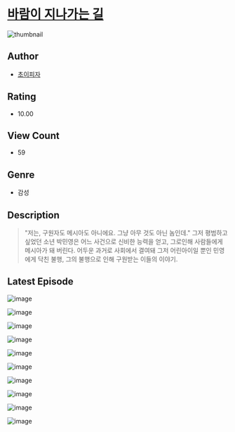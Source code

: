 # [바람이 지나가는 길](https://comic.naver.com/bestChallenge/list?titleId=810879)
![thumbnail](https://image-comic.pstatic.net/user_contents_data/challenge_comic/2023/05/24/upload_3486123898739701040_480x623.jpeg)

## Author
- [초이피자](https://comic.naver.com/artistTitle?id=367109)

## Rating
- 10.00

## View Count
- 59

## Genre
- 감성

## Description
> "저는, 구원자도 메시아도 아니에요. 그냥 아무 것도 아닌 놈인데." 그저 평범하고 싶었던 소년 박민영은 어느 사건으로 신비한 능력을 얻고, 그로인해 사람들에게 메시아가 돼 버린다. 어두운 과거로 사회에서 결여돼 그저 어린아이일 뿐인 민영에게 닥친 불행, 그의 불행으로 인해 구원받는 이들의 이야기.


## Latest Episode
![image](https://image-comic.pstatic.net/user_contents_data/challenge_comic/2023/05/24/367109/upload_3619036360473011001.jpeg)

![image](https://image-comic.pstatic.net/user_contents_data/challenge_comic/2023/05/24/367109/upload_7075209308089627449.jpeg)

![image](https://image-comic.pstatic.net/user_contents_data/challenge_comic/2023/05/24/367109/upload_7003154820154876258.jpeg)

![image](https://image-comic.pstatic.net/user_contents_data/challenge_comic/2023/05/24/367109/upload_3689355416945700915.jpeg)

![image](https://image-comic.pstatic.net/user_contents_data/challenge_comic/2023/05/24/367109/upload_7089281979780326706.jpeg)

![image](https://image-comic.pstatic.net/user_contents_data/challenge_comic/2023/05/24/367109/upload_4123438204461801783.jpeg)

![image](https://image-comic.pstatic.net/user_contents_data/challenge_comic/2023/05/24/367109/upload_3616447886779245112.jpeg)

![image](https://image-comic.pstatic.net/user_contents_data/challenge_comic/2023/05/24/367109/upload_3487301480085795937.jpeg)

![image](https://image-comic.pstatic.net/user_contents_data/challenge_comic/2023/05/24/367109/upload_4048792385737876788.jpeg)

![image](https://image-comic.pstatic.net/user_contents_data/challenge_comic/2023/05/24/367109/upload_7148167407354655073.jpeg)
